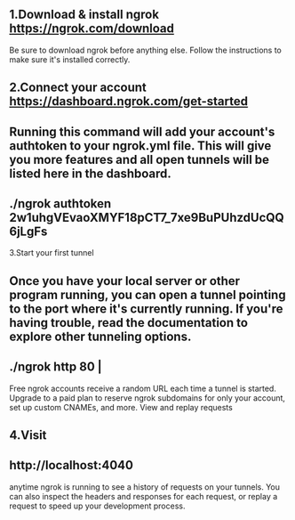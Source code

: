 1.Download & install ngrok
https://ngrok.com/download
------------------------------
Be sure to download ngrok before anything else. Follow the instructions to make sure it's installed correctly. 

2.Connect your account 
https://dashboard.ngrok.com/get-started
-----------------------------------------
Running this command will add your account's authtoken to your ngrok.yml file. This will give you more features and all open tunnels will be listed here in the dashboard. 
--------------------------------------------------------------
./ngrok authtoken 2w1uhgVEvaoXMYF18pCT7_7xe9BuPUhzdUcQQ6jLgFs
--------------------------------------------------------------

3.Start your first tunnel

Once you have your local server or other program running, you can open a tunnel pointing to the port where it's currently running. If you're having trouble, read the documentation to explore other tunneling options.
---------------------
./ngrok http 80      |
---------------------
Free ngrok accounts receive a random URL each time a tunnel is started. Upgrade to a paid plan to reserve ngrok subdomains for only your account, set up custom CNAMEs, and more.
View and replay requests

4.Visit 
----------------------
http://localhost:4040 
-----------------------
anytime ngrok is running to see a history of requests on your tunnels. You can also inspect the headers and responses for each request, or replay a request to speed up your development process. 
